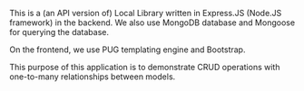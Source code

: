 This is a (an API version of) Local Library written in Express.JS (Node.JS framework) in the backend. We also use MongoDB database and Mongoose for querying the database.

On the frontend, we use PUG templating engine and Bootstrap.

This purpose of this application is to demonstrate CRUD operations with one-to-many relationships between models.
